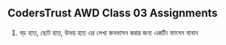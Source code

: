 ## CodersTrust AWD Class 03 Assignments
1. বড় হাত, ছোট হাত, উভয় হাত এর লেখা কনভাসন করার জন্য একটিং ফাংসন বানান